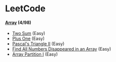 # LeetCode


#### [Array](src/luyao/array) (4/98)

- [Two Sum](src/luyao/array/TwoSum.java) (Easy)
- [Plus One](src/luyao/array/PlusOne.java) (Easy)
- [Pascal's Triangle II](src/luyao/array/PascalTriangle_II.java) (Easy)
- [Find All Numbers Disappeared in an Array](src/luyao/array/FindDisappearedNumbers.java) (Easy)
- [Array Partition I](src/luyao/array/ArrayPartition_I.java) (Easy)